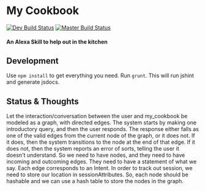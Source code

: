 # My Cookbook
[![Dev Build Status](https://travis-ci.org/PeterMitrano/my_cookbook.svg?branch=alexa-sdk-src)](https://travis-ci.org/PeterMitrano/my_cookbook)
[![Master Build Status](https://travis-ci.org/PeterMitrano/my_cookbook.svg?branch=master)](https://travis-ci.org/PeterMitrano/my_cookbook)

#### An Alexa Skill to help out in the kitchen

## Development

Use `npm install` to get everything you need.
Run `grunt`. This will run jshint and generate jsdocs.

## Status & Thoughts

Let the interaction/conversation between the user and my_cookbook be modeled as a graph, with directed edges. The system starts by making one introductory query, and then the user responds. The response either falls as one of the valid edges from the current node of the graph, or it does not. If it does, then the system transitions to the node at the end of that edge. If it does not, then the system reports an error of sorts, telling the user it doesn't understand. So we need to have nodes, and they need to have incoming and outcoming edges. They need to have a statement of what we say. Each edge corresponds to an Intent. In order to track out session, we need to store our location in sessionAttributes. So, each node should be hashable and we can use a hash table to store the nodes in the graph.
